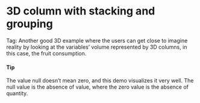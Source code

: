 # 3D column with stacking and grouping
Tag:
Another good 3D example where the users can get close to imagine reality by looking at the variables’ volume represented by 3D columns, in this case, the fruit consumption.

#### Tip
The value null doesn’t mean zero, and this demo visualizes it very well. The null value is the absence of value, where the zero value is the absence of quantity. 
